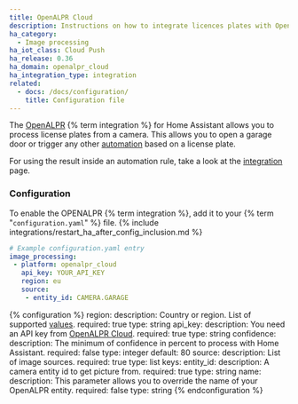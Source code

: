 ```yaml
---
title: OpenALPR Cloud
description: Instructions on how to integrate licences plates with OpenALPR cloud into Home Assistant.
ha_category:
  - Image processing
ha_iot_class: Cloud Push
ha_release: 0.36
ha_domain: openalpr_cloud
ha_integration_type: integration
related:
  - docs: /docs/configuration/
    title: Configuration file
---
```


The [OpenALPR](https://www.openalpr.com/) {% term integration %} for Home Assistant allows you
to process license plates from a camera. This allows you to open a garage door
or trigger any other [automation](/integrations/automation/) based on a license plate.

For using the result inside an automation rule,
take a look at the [integration](/integrations/image_processing/) page.

### Configuration

To enable the OPENALPR {% term integration %}, add it to your {% term "`configuration.yaml`" %} file.
{% include integrations/restart_ha_after_config_inclusion.md %}

```yaml
# Example configuration.yaml entry
image_processing:
 - platform: openalpr_cloud
   api_key: YOUR_API_KEY
   region: eu
   source:
    - entity_id: CAMERA.GARAGE
```

{% configuration %}
region:
  description: Country or region. List of supported [values](https://github.com/openalpr/openalpr/tree/master/runtime_data/config).
  required: true
  type: string
api_key:
  description: You need an API key from [OpenALPR Cloud](https://cloud.openalpr.com/).
  required: true
  type: string
confidence:
  description: The minimum of confidence in percent to process with Home Assistant.
  required: false
  type: integer
  default: 80
source:
  description: List of image sources.
  required: true
  type: list
  keys:
    entity_id:
      description: A camera entity id to get picture from.
      required: true
      type: string
    name:
      description: This parameter allows you to override the name of your OpenALPR entity.
      required: false
      type: string
{% endconfiguration %}
